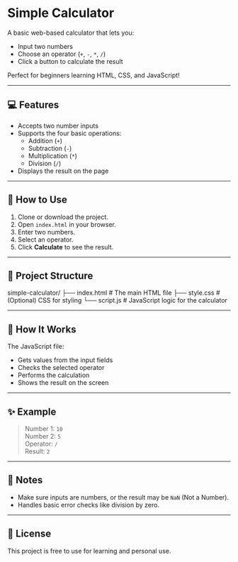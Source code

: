 # Simple Calculator

A basic web-based calculator that lets you:

- Input two numbers
- Choose an operator (`+`, `-`, `*`, `/`)
- Click a button to calculate the result

Perfect for beginners learning HTML, CSS, and JavaScript!

---

## 💻 Features

- Accepts two number inputs
- Supports the four basic operations:
  - Addition (`+`)
  - Subtraction (`-`)
  - Multiplication (`*`)
  - Division (`/`)
- Displays the result on the page

---

## 🚀 How to Use

1. Clone or download the project.
2. Open `index.html` in your browser.
3. Enter two numbers.
4. Select an operator.
5. Click **Calculate** to see the result.

---

## 📁 Project Structure
simple-calculator/
├── index.html # The main HTML file
├── style.css # (Optional) CSS for styling
└── script.js # JavaScript logic for the calculator

---

## 🧠 How It Works

The JavaScript file:
- Gets values from the input fields
- Checks the selected operator
- Performs the calculation
- Shows the result on the screen

---

## ✨ Example

>  Number 1: `10`  
>  Number 2: `5`  
>  Operator: `/`  
>  Result: `2`

---

## 📌 Notes

- Make sure inputs are numbers, or the result may be `NaN` (Not a Number).
- Handles basic error checks like division by zero.

---

## 📜 License

This project is free to use for learning and personal use.
